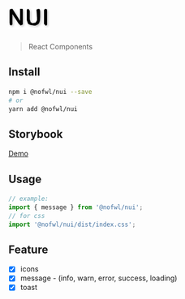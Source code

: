 # ![nui](.storybook/nui.svg)

> React Components

## Install

```bash
npm i @nofwl/nui --save
# or
yarn add @nofwl/nui
```

## Storybook

[Demo](https://nofwl.github.io/nui)

## Usage

```jsx
// example:
import { message } from '@nofwl/nui';
// for css
import '@nofwl/nui/dist/index.css';
```

## Feature

- [x] icons
- [x] message - (info, warn, error, success, loading)
- [x] toast